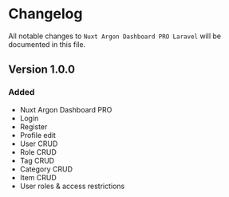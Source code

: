 # Changelog

All notable changes to `Nuxt Argon Dashboard PRO Laravel`  will be documented in this file.

## Version 1.0.0

### Added
- Nuxt Argon Dashboard PRO
- Login
- Register
- Profile edit
- User CRUD
- Role CRUD
- Tag CRUD
- Category CRUD
- Item CRUD
- User roles & access restrictions
